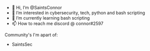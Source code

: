 - 👋 Hi, I’m @SaintsConnor
- 👀 I’m interested in cybersecurity, tech, python and bash scripting 
- 🌱 I’m currently learning bash scripting
- 📫 How to reach me discord @ connor#2597


Community's I'm apart of:
- SaintsSec


